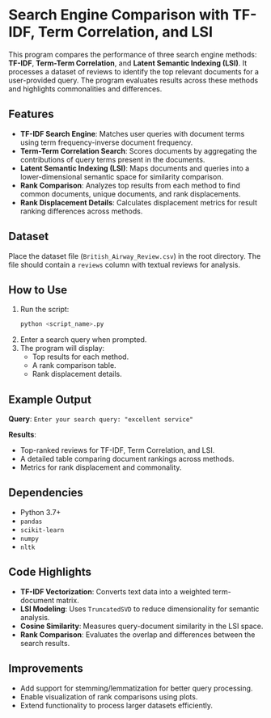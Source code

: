 # Search Engine Comparison with TF-IDF, Term Correlation, and LSI

This program compares the performance of three search engine methods: **TF-IDF**, **Term-Term Correlation**, and **Latent Semantic Indexing (LSI)**. It processes a dataset of reviews to identify the top relevant documents for a user-provided query. The program evaluates results across these methods and highlights commonalities and differences.

## Features

- **TF-IDF Search Engine**: Matches user queries with document terms using term frequency-inverse document frequency.
- **Term-Term Correlation Search**: Scores documents by aggregating the contributions of query terms present in the documents.
- **Latent Semantic Indexing (LSI)**: Maps documents and queries into a lower-dimensional semantic space for similarity comparison.
- **Rank Comparison**: Analyzes top results from each method to find common documents, unique documents, and rank displacements.
- **Rank Displacement Details**: Calculates displacement metrics for result ranking differences across methods.


## Dataset

Place the dataset file (`British_Airway_Review.csv`) in the root directory. The file should contain a `reviews` column with textual reviews for analysis.


## How to Use

1. Run the script:
   ```bash
   python <script_name>.py
   ```
2. Enter a search query when prompted.
3. The program will display:
   - Top results for each method.
   - A rank comparison table.
   - Rank displacement details.

## Example Output

**Query**: `Enter your search query: "excellent service"`

**Results**:
- Top-ranked reviews for TF-IDF, Term Correlation, and LSI.
- A detailed table comparing document rankings across methods.
- Metrics for rank displacement and commonality.

## Dependencies

- Python 3.7+
- `pandas`
- `scikit-learn`
- `numpy`
- `nltk`


## Code Highlights

- **TF-IDF Vectorization**: Converts text data into a weighted term-document matrix.
- **LSI Modeling**: Uses `TruncatedSVD` to reduce dimensionality for semantic analysis.
- **Cosine Similarity**: Measures query-document similarity in the LSI space.
- **Rank Comparison**: Evaluates the overlap and differences between the search results.


## Improvements

- Add support for stemming/lemmatization for better query processing.
- Enable visualization of rank comparisons using plots.
- Extend functionality to process larger datasets efficiently.



